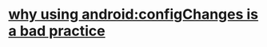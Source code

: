 # [why using android:configChanges is a bad practice](https://stackoverflow.com/questions/37787042/why-using-androidconfigchanges-is-a-bad-practice)
